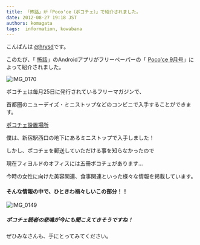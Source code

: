 ```yaml
---
title: 「怖話」が「Poco'ce（ポコチェ）」で紹介されました。
date: 2012-08-27 19:18 JST
authors: komagata
tags:  information, kowabana
---
```

こんばんは [@hrysd](https://twitter.com/hrysd)です。

このたび、「 [怖話](http://kowabana.jp)」のAndroidアプリがフリーペーパーの「 [Poco'ce 9月号](http://www.pococe.com/)」によって紹介されました。

![IMG_0170](http://farm9.staticflickr.com/8287/7870213014_e871939760.jpg)

ポコチェは毎月25日に発行されているフリーマガジンで、

首都圏のニューデイズ・ミニストップなどのコンビニで入手することができます。

[ポコチェ設置場所](http://www.pococe.com/contents/point.php)

僕は、新宿駅西口の地下にあるミニストップで入手しました！

しかし、ポコチェを郵送していただける事を知らなかったので

現在フィヨルドのオフィスには五冊ポコチェがあります...

今時の女性に向けた美容関連、食事関連といった様々な情報を掲載しています。

#### そんな情報の中で、ひときわ禍々しいこの部分！！

![IMG_0149](http://farm9.staticflickr.com/8429/7870213370_5b62a4d925.jpg)

##### ポコチェ読者の悲鳴が今にも聞こえてきそうですね！

ぜひみなさんも、手にとってみてください。

